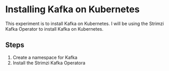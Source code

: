 # Installing Kafka on Kubernetes

This experiment is to install Kafka on Kubernetes.
I will be using the Strimzi Kafka Operator to install Kafka on Kubernetes.

## Steps

1. Create a namespace for Kafka
2. Install the Strimzi Kafka Operatora

